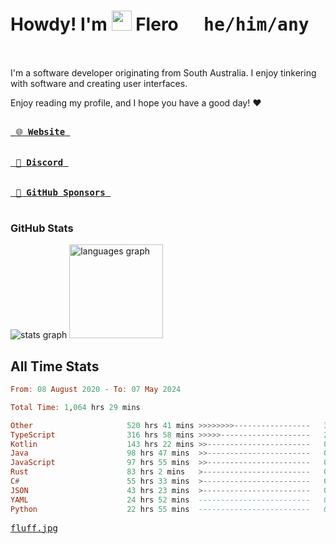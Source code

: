 # Howdy! I'm <img src="https://raw.githubusercontent.com/flerouwu/flerouwu/main/lil-cowboy.png?3" width="32" height="32" /> Flero <kbd>&nbsp; he/him/any &nbsp;</kbd>

I'm a software developer originating from South Australia. I enjoy tinkering with software and creating user interfaces.

Enjoy reading my profile, and I hope you have a good day! :heart:

<a href="https://flero.dev/">
    <kbd>
        <br>
        &nbsp;🌐 <strong>Website</strong>&nbsp;
        <br>
        <br>
    </kbd>
</a>

<a href="https://discord.com/users/1059375676769189938">
    <kbd>
        <br>
        &nbsp;💬 <strong>Discord</strong>&nbsp;
        <br>
        <br>
    </kbd>
</a>

<a href="https://github.com/sponsors/flerouwu">
    <kbd>
        <br>
        &nbsp;🩷 <strong>GitHub Sponsors</strong>&nbsp;
        <br>
        <br>
    </kbd>
</a>

### GitHub Stats
<!-- <p> allows it to be shown side-by-side -->
<div>
  <img src="https://github-readme-stats.vercel.app/api?hide_title=true&hide_rank=false&show_icons=true&include_all_commits=true&count_private=true&disable_animations=true&theme=github_dark&locale=en&hide_border=true&username=flerouwu" alt="stats graph"  />
  <img src="https://github-readme-stats.vercel.app/api/top-langs?locale=en&hide_title=false&langs_count=5&theme=github_dark&hide_border=true&username=flerouwu&layout=compact" alt="languages graph" height="150"  />
</div>

## All Time Stats

<!--START_SECTION:waka-->

```haskell
From: 08 August 2020 - To: 07 May 2024

Total Time: 1,064 hrs 29 mins

Other                     520 hrs 41 mins >>>>>>>>-----------------   32.85 %
TypeScript                316 hrs 58 mins >>>>>--------------------   20.00 %
Kotlin                    143 hrs 22 mins >>-----------------------   09.05 %
Java                      98 hrs 47 mins  >>-----------------------   06.23 %
JavaScript                97 hrs 55 mins  >>-----------------------   06.18 %
Rust                      83 hrs 2 mins   >------------------------   05.24 %
C#                        55 hrs 33 mins  >------------------------   03.50 %
JSON                      43 hrs 23 mins  >------------------------   02.74 %
YAML                      24 hrs 52 mins  -------------------------   01.57 %
Python                    22 hrs 55 mins  -------------------------   01.45 %
```

<!--END_SECTION:waka-->

<a href="https://raw.githubusercontent.com/flerouwu/flerouwu/main/fluff.jpg">
  <kbd>fluff.jpg</kbd>
</a>
